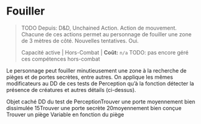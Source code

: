 # Fouiller

> TODO Depuis: D&D, Unchained Action. Action de mouvement. Chacune de ces actions permet au personnage de fouiller une zone de 3 mètres de côté. Nouvelles tentatives. Oui.
>
> Capacité active \| Hors-Combat \| **Coût:** `n/a` TODO: pas encore géré ces compétences hors-combat

Le personnage peut fouiller minutieusement une zone à la recherche de pièges et de portes secrètes, entre autres. On applique les mêmes modificateurs au DD de ces tests de Perception qu’à la fonction détecter la présence de créatures et autres détails \(ci-dessus\).

Objet caché DD du test de PerceptionTrouver une porte moyennement bien dissimulée 15Trouver une porte secrète 20moyennement bien conçue Trouver un piège Variable en fonction du piège

